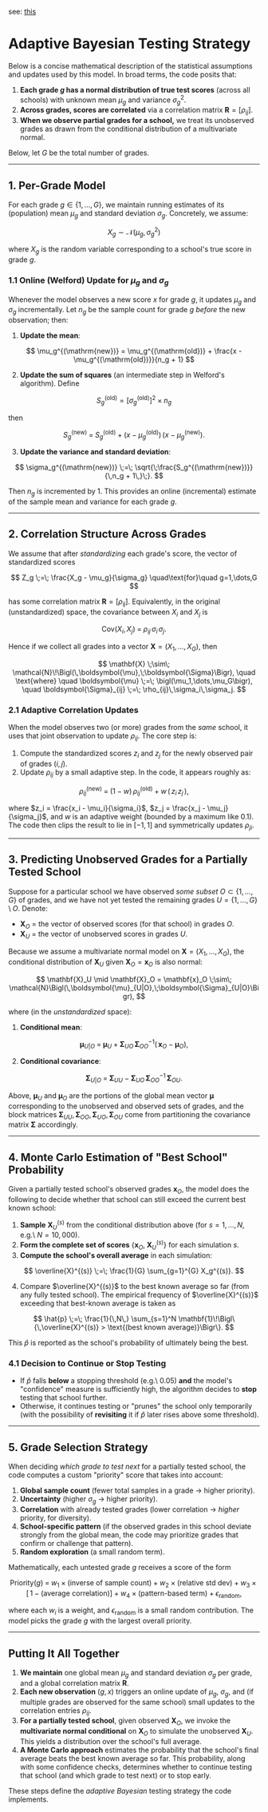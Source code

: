 see: [this](https://chatgpt.com/c/67ca0bd5-8538-8011-a841-9d202c6eee8d)

# Adaptive Bayesian Testing Strategy

Below is a concise mathematical description of the statistical assumptions and updates used by this model. In broad terms, the code posits that:

1. **Each grade $g$ has a normal distribution of true test scores** (across all schools) with unknown mean $\mu_g$ and variance $\sigma_g^2$.  
2. **Across grades, scores are correlated** via a correlation matrix $\mathbf{R} = [\rho_{ij}]$.  
3. **When we observe partial grades for a school,** we treat its unobserved grades as drawn from the conditional distribution of a multivariate normal.

Below, let $G$ be the total number of grades.

---

## 1. Per-Grade Model

For each grade $g \in \{1,\dots,G\}$, we maintain running estimates of its (population) mean $\mu_g$ and standard deviation $\sigma_g$. Concretely, we assume:

$$
X_g \sim \mathcal{N}\bigl(\mu_g , \sigma_g^2\bigr)
$$

where $X_g$ is the random variable corresponding to a school's true score in grade $g$.

### 1.1 Online (Welford) Update for $\mu_g$ and $\sigma_g$

Whenever the model observes a new score $x$ for grade $g$, it updates $\mu_g$ and $\sigma_g$ incrementally. Let $n_g$ be the sample count for grade $g$ *before* the new observation; then:

1. **Update the mean**:

$$
\mu_g^{(\mathrm{new})} = \mu_g^{(\mathrm{old})} + \frac{x - \mu_g^{(\mathrm{old})}}{n_g + 1}
$$

2. **Update the sum of squares** (an intermediate step in Welford's algorithm). Define

$$
S_g^{(\mathrm{old})} = \bigl[\sigma_g^{(\mathrm{old})}\bigr]^2  \times  n_g
$$

then

$$
S_g^{(\mathrm{new})}
\;=\;
S_g^{(\mathrm{old})}
\;+\;
\bigl(x \;-\; \mu_g^{(\mathrm{old})}\bigr)\,\bigl(x \;-\; \mu_g^{(\mathrm{new})}\bigr).
$$

3. **Update the variance and standard deviation**:

$$
\sigma_g^{(\mathrm{new})}
\;=\;
\sqrt{\;\frac{S_g^{(\mathrm{new})}}{\,n_g + 1\,}\;}.
$$

Then $n_g$ is incremented by 1. This provides an online (incremental) estimate of the sample mean and variance for each grade $g$.

---

## 2. Correlation Structure Across Grades

We assume that after *standardizing* each grade's score, the vector of standardized scores

$$
Z_g \;=\; \frac{X_g - \mu_g}{\sigma_g}
\quad\text{for}\quad g=1,\dots,G
$$

has some correlation matrix $\mathbf{R} = [\rho_{ij}]$. Equivalently, in the original (unstandardized) space, the covariance between $X_i$ and $X_j$ is

$$
\mathrm{Cov}(X_i,\,X_j) \;=\; \rho_{ij}\,\sigma_i\,\sigma_j.
$$

Hence if we collect all grades into a vector $\mathbf{X} = (X_1,\dots,X_G)$, then

$$
\mathbf{X}
\;\sim\;
\mathcal{N}\!\Bigl(\,\boldsymbol{\mu},\;\boldsymbol{\Sigma}\Bigr),
\quad
\text{where}
\quad
\boldsymbol{\mu} \;=\; \bigl(\mu_1,\dots,\mu_G\bigr),
\quad
\boldsymbol{\Sigma}_{ij} \;=\; \rho_{ij}\,\sigma_i\,\sigma_j.
$$

### 2.1 Adaptive Correlation Updates

When the model observes two (or more) grades from the *same* school, it uses that joint observation to update $\rho_{ij}$. The core step is:

1. Compute the standardized scores $z_i$ and $z_j$ for the newly observed pair of grades $(i,j)$.
2. Update $\rho_{ij}$ by a small adaptive step. In the code, it appears roughly as:

$$
\rho_{ij}^{(\mathrm{new})}
\;=\;
(1 - w)\,\rho_{ij}^{(\mathrm{old})}
\;+\;
w\,(\,z_i\,z_j\,),
$$

where $z_i = \frac{x_i - \mu_i}{\sigma_i}$, $z_j = \frac{x_j - \mu_j}{\sigma_j}$, and $w$ is an adaptive weight (bounded by a maximum like 0.1). The code then clips the result to lie in $[-1,1]$ and symmetrically updates $\rho_{ji}$.

---

## 3. Predicting Unobserved Grades for a Partially Tested School

Suppose for a particular school we have observed *some subset* $O\subset \{1,\dots,G\}$ of grades, and we have not yet tested the remaining grades $U = \{1,\dots,G\}\setminus O$. Denote:

- $\mathbf{X}_O$ = the vector of observed scores (for that school) in grades $O$.
- $\mathbf{X}_U$ = the vector of unobserved scores in grades $U$.

Because we assume a multivariate normal model on $\mathbf{X}=(X_1,\dots,X_G)$, the conditional distribution of $\mathbf{X}_U$ given $\mathbf{X}_O = \mathbf{x}_O$ is also normal:

$$
\mathbf{X}_U \mid \mathbf{X}_O = \mathbf{x}_O
\;\sim\;
\mathcal{N}\Bigl(\,\boldsymbol{\mu}_{U|O},\;\boldsymbol{\Sigma}_{U|O}\Bigr),
$$

where (in the *unstandardized* space):

1. **Conditional mean**:

$$
\boldsymbol{\mu}_{U|O}
\;=\;
\boldsymbol{\mu}_U 
\;+\;
\boldsymbol{\Sigma}_{UO}\,\boldsymbol{\Sigma}_{OO}^{-1}
\bigl(\,\mathbf{x}_O \;-\; \boldsymbol{\mu}_O\bigr),
$$

2. **Conditional covariance**:

$$
\boldsymbol{\Sigma}_{U|O}
\;=\;
\boldsymbol{\Sigma}_{UU}
\;-\;
\boldsymbol{\Sigma}_{UO}\,\boldsymbol{\Sigma}_{OO}^{-1}\,\boldsymbol{\Sigma}_{OU}.
$$

Above, $\boldsymbol{\mu}_U$ and $\boldsymbol{\mu}_O$ are the portions of the global mean vector $\boldsymbol{\mu}$ corresponding to the unobserved and observed sets of grades, and the block matrices $\boldsymbol{\Sigma}_{UU}, \boldsymbol{\Sigma}_{OO}, \boldsymbol{\Sigma}_{UO}, \boldsymbol{\Sigma}_{OU}$ come from partitioning the covariance matrix $\boldsymbol{\Sigma}$ accordingly.

---

## 4. Monte Carlo Estimation of "Best School" Probability

Given a partially tested school's observed grades $\mathbf{x}_O$, the model does the following to decide whether that school can still exceed the current best known school:

1. **Sample** $\mathbf{X}_U^{(s)}$ from the conditional distribution above (for $s=1,\dots,N$, e.g.\ $N=10{,}000$).
2. **Form the complete set of scores** $\bigl\{\mathbf{x}_O,\;\mathbf{X}_U^{(s)}\bigr\}$ for each simulation $s$.
3. **Compute the school's overall average** in each simulation:

$$
\overline{X}^{(s)}
\;=\;
\frac{1}{G}
\sum_{g=1}^{G} X_g^{(s)}.
$$

4. Compare $\overline{X}^{(s)}$ to the best known average so far (from any fully tested school). The empirical frequency of $\overline{X}^{(s)}$ exceeding that best-known average is taken as

$$
\hat{p} 
\;=\;
\frac{1}{\,N\,}
\sum_{s=1}^N 
\mathbf{1}\!\Bigl\{\,\overline{X}^{(s)} > \text{(best known average)}\Bigr\}.
$$

This $\hat{p}$ is reported as the school's probability of ultimately being the best.  

### 4.1 Decision to Continue or Stop Testing

- If $\hat{p}$ falls **below** a stopping threshold (e.g.\ 0.05) **and** the model's "confidence" measure is sufficiently high, the algorithm decides to **stop** testing that school further.  
- Otherwise, it continues testing or "prunes" the school only temporarily (with the possibility of **revisiting** it if $\hat{p}$ later rises above some threshold).

---

## 5. Grade Selection Strategy

When deciding *which grade to test next* for a partially tested school, the code computes a custom "priority" score that takes into account:

1. **Global sample count** (fewer total samples in a grade $\rightarrow$ higher priority).  
2. **Uncertainty** (higher $\sigma_g$ $\rightarrow$ higher priority).  
3. **Correlation** with already tested grades (lower correlation $\rightarrow$ *higher* priority, for diversity).  
4. **School-specific pattern** (if the observed grades in this school deviate strongly from the global mean, the code may prioritize grades that confirm or challenge that pattern).  
5. **Random exploration** (a small random term).

Mathematically, each untested grade $g$ receives a score of the form

$$
\text{Priority}(g)
\;=\;
w_1 \times \text{(inverse of sample count)} 
\;+\;
w_2 \times \text{(relative std dev)}
\;+\;
w_3 \times \bigl[\,1 - (\text{average correlation})\bigr]
\;+\;
w_4 \times \text{(pattern-based term)}
\;+\;
\epsilon_{\mathrm{random}},
$$

where each $w_i$ is a weight, and $\epsilon_{\mathrm{random}}$ is a small random contribution. The model picks the grade $g$ with the largest overall priority.

---

## Putting It All Together

1. **We maintain** one global mean $\mu_g$ and standard deviation $\sigma_g$ per grade, and a global correlation matrix $\mathbf{R}$.  
2. **Each new observation** $(g, x)$ triggers an online update of $\mu_g$, $\sigma_g$, and (if multiple grades are observed for the same school) small updates to the correlation entries $\rho_{ij}$.  
3. **For a partially tested school**, given observed $\mathbf{X}_O$, we invoke the **multivariate normal conditional** on $\mathbf{X}_O$ to simulate the unobserved $\mathbf{X}_U$. This yields a distribution over the school's full average.  
4. **A Monte Carlo approach** estimates the probability that the school's final average beats the best known average so far. This probability, along with some confidence checks, determines whether to continue testing that school (and which grade to test next) or to stop early.

These steps define the *adaptive Bayesian* testing strategy the code implements.